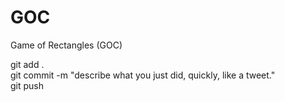# GOC
Game of Rectangles (GOC)

git add .  
git commit -m "describe what you just did, quickly, like a tweet."  
git push  
